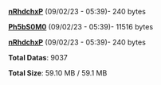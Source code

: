 [**nRhdchxP**](/data/nRhdchxP.txt) (09/02/23 - 05:39)- 240 bytes

[**Ph5bS0M0**](/data/Ph5bS0M0.txt) (09/02/23 - 05:39)- 11516 bytes

[**nRhdchxP**](/data/nRhdchxP.txt) (09/02/23 - 05:39)- 240 bytes

**Total Datas**: 9037

**Total Size**: 59.10 MB / 59.1 MB
